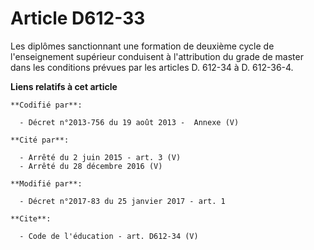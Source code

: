 # Article D612-33

Les diplômes sanctionnant une formation de deuxième cycle de l'enseignement supérieur conduisent à l'attribution du grade de
master dans les conditions prévues par les articles D. 612-34 à D. 612-36-4.

**Liens relatifs à cet article**

	**Codifié par**:

	  - Décret n°2013-756 du 19 août 2013 -  Annexe (V)

	**Cité par**:

	  - Arrêté du 2 juin 2015 - art. 3 (V)
	  - Arrêté du 28 décembre 2016 (V)

	**Modifié par**:

	  - Décret n°2017-83 du 25 janvier 2017 - art. 1

	**Cite**:

	  - Code de l'éducation - art. D612-34 (V)
